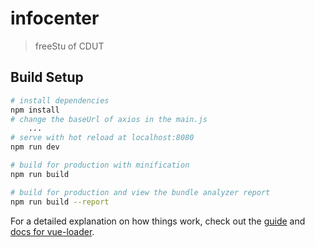 # infocenter

> freeStu of CDUT

## Build Setup

```bash
# install dependencies
npm install
# change the baseUrl of axios in the main.js
    ...
# serve with hot reload at localhost:8080
npm run dev

# build for production with minification
npm run build

# build for production and view the bundle analyzer report
npm run build --report
```

For a detailed explanation on how things work, check out the [guide](http://vuejs-templates.github.io/webpack/) and [docs for vue-loader](http://vuejs.github.io/vue-loader).
